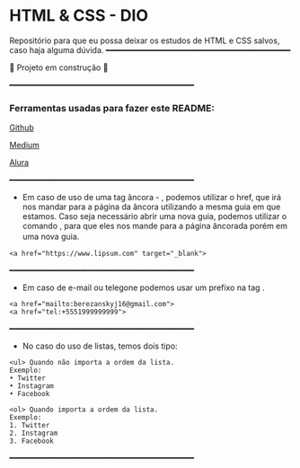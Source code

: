
# HTML & CSS - DIO

Repositório para que eu possa deixar os estudos de HTML e CSS salvos, caso haja alguma dúvida.
━━━━━━━━━━━━━━━━━━━━━━━━━━━━━━━━━━━━━━━

:construction: Projeto em construção :construction:

━━━━━━━━━━━━━━━━━━━━━━━━━━━━━━━━━━━━━━━
### Ferramentas usadas para fazer este README:
[Github](https://docs.github.com/pt/get-started/writing-on-github/getting-started-with-writing-and-formatting-on-github/basic-writing-and-formatting-syntax)

[Medium](https://raullesteves.medium.com/github-como-fazer-um-readme-md-bonitão-c85c8f154f8)

[Alura](https://www.alura.com.br/artigos/escrever-bom-readme)

━━━━━━━━━━━━━━━━━━━━━━━━━━━━━━━━━━━━━━━

 - Em caso de uso de uma tag âncora - <a>, podemos utilizar o href, que irá nos mandar para a página da âncora utilizando a mesma guia em que estamos. Caso seja necessário abrir uma nova guia, podemos utilizar o comando <target>, para que eles nos mande para a página âncorada porém em uma nova guia.ㅤ

 ```
 <a href="https://www.lipsum.com" target="_blank">
 ```
 ━━━━━━━━━━━━━━━━━━━━━━━━━━━━━━━━━━━━━━━
- Em caso de e-mail ou telegone podemos usar um prefixo na tag <a>.

```
<a href="mailto:berezanskyj16@gmail.com">
<a href="tel:+5551999999999">
```
━━━━━━━━━━━━━━━━━━━━━━━━━━━━━━━━━━━━━━━
- No caso do uso de listas, temos dois tipo: 
```
<ul> Quando não importa a ordem da lista.
Exemplo:
• Twitter
• Instagram
• Facebook
```
```
<ol> Quando importa a ordem da lista.
Exemplo:
1. Twitter
2. Instagram
3. Facebook
```
━━━━━━━━━━━━━━━━━━━━━━━━━━━━━━━━━━━━━━━
